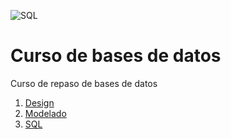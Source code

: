 ![SQL](https://storage.googleapis.com/medium-feed.appspot.com/images%2F9353691196%2Fbf0353ae89496-O-que-e-SQL-Server.jpg)
# Curso de bases de datos

Curso de repaso de bases de datos

1. [Design](./01-diseno/)
1. [Modelado](./02-modelado//)
1. [SQL](./03-SQL/)

<!-- 2:38:00 -->